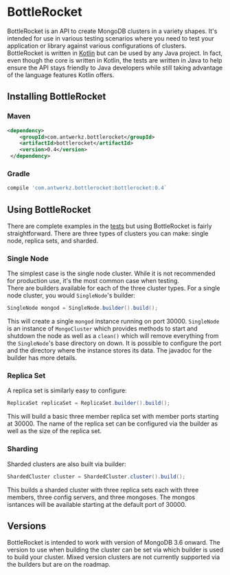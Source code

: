 # BottleRocket

BottleRocket is an API to create MongoDB clusters in a variety shapes.  It's intended for use in various testing scenarios where you need
 to test your application or library against various configurations of clusters.  BottleRocket is written in [Kotlin](http://kotlinlang.org/) but can be used by any Java project.  In fact, even though the core is written in Kotlin, the tests are written in Java to help 
 ensure the API stays friendly to Java developers while still taking advantage of the language features Kotlin offers.
 
## Installing BottleRocket

### Maven
```xml
<dependency>
    <groupId>com.antwerkz.bottlerocket</groupId>
    <artifactId>bottlerocket</artifactId>
    <version>0.4</version>
 </dependency>
```
  
### Gradle
```groovy
compile 'com.antwerkz.bottlerocket:bottlerocket:0.4`
```

## Using BottleRocket

There are complete examples in the [tests](blob/master/src/test/java/com/antwerkz/bottlerocket/MongoClusterTest.java#L18-18) but using 
BottleRocket is fairly straightforward.  There are three types of clusters you can make:  single node, replica sets, and sharded.

### Single Node

The simplest case is the single node cluster.  While it is not recommended for production use, it's the most common case when testing.  
There are builders available for each of the three cluster types.  For a single node cluster, you would `SingleNode`'s builder:

```java
SingleNode mongod = SingleNode.builder().build();
```

This will create a single `mongod` instance running on port 30000.  `SingleNode` is an instance of `MongoCluster` which provides methods 
to start and shutdown the node as well as a `clean()` which will remove everything from the `SingleNode`'s base directory on down.  It is
 possible to configure the port and the directory where the instance stores its data.  The javadoc for the builder has more details.

### Replica Set

A replica set is similarly easy to configure:

```java
ReplicaSet replicaSet = ReplicaSet.builder().build();
```

This will build a basic three member replica set with member ports starting at 30000.  The name of the replica set can be configured via 
the builder as well as the size of the replica set.

### Sharding

Sharded clusters are also built via builder:

```java
ShardedCluster cluster = ShardedCluster.cluster().build();
```

This builds a sharded cluster with three replica sets each with three members, three config servers, and three mongoses.  The mongos 
isntances will be available starting at the default port of 30000.

## Versions

BottleRocket is intended to work with version of MongoDB 3.6 onward.  The version to use when building the cluster can be set via 
which builder is used to build your cluster.  Mixed version clusters are not currently supported via the builders but are on the roadmap.
